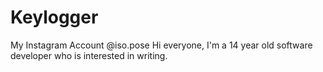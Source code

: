 # Keylogger
My Instagram Account @iso.pose
Hi everyone, I'm a 14 year old software developer who is interested in writing.
